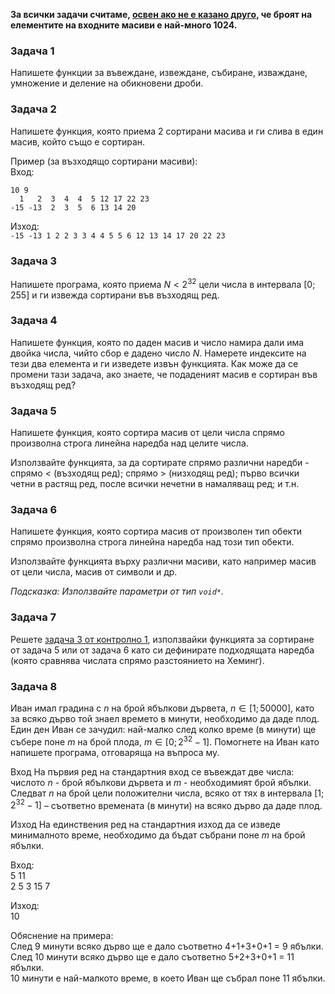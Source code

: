 **За всички задачи считаме, <u>освен ако не е казано друго</u>, че броят на елементите на входните масиви е най-много 1024.**

### Задача 1

Напишете функции за въвеждане, извеждане, събиране, изваждане, умножение и деление на обикновени дроби.

### Задача 2

Напишете функция, която приема 2 сортирани масива и ги слива в един масив, който също е сортиран.

Пример (за възходящо сортирани масиви):  
Вход:  
```
10 9
  1   2  3  4  4  5 12 17 22 23  
-15 -13  2  3  5  6 13 14 20  
```
Изход:  
`-15 -13 1 2 2 3 3 4 4 5 5 6 12 13 14 17 20 22 23`

### Задача 3

Напишете програма, която приема $N < 2^{32}$ цели числа в интервала $[0; 255]$ и ги извежда сортирани във възходящ ред.

### Задача 4

Напишете функция, която по даден масив и число намира дали има двойка числа, чийто сбор е дадено число $N$.
Намерете индексите на тези два елемента и ги изведете извън функцията. Как може да се промени
тази задача, ако знаете, че подаденият масив е сортиран във възходящ ред?

### Задача 5

Напишете функция, която сортира масив от цели числа спрямо произволна строга линейна наредба над целите числа.

Използвайте функцията, за да сортирате спрямо различни наредби - спрямо $<$ (възходящ ред);
спрямо $>$ (низходящ ред); първо всички четни в растящ ред, после всички нечетни в намаляващ ред; и т.н.

### Задача 6

Напишете функция, която сортира масив от произволен тип обекти спрямо произволна строга линейна наредба над този тип обекти.

Използвайте функцията върху различни масиви, като например масив от цели числа, масив от символи и др.

*Подсказка: Използвайте параметри от тип `void*`.*

### Задача 7

Решете [задача 3 от контролно 1](resources/midterm-1.pdf), използвайки функцията за сортиране от задача 5 или от задача 6
като си дефинирате подходящата наредба (която сравнява числата спрямо разстоянието на Хеминг).

### Задача 8

Иван имал градина с $n$ на брой ябълкови дървета, $n\in[1; 50000]$,
като за всяко дърво той знаел времето в минути, необходимо да даде плод.
Един ден Иван се зачудил: най-малко след колко време (в минути)
ще събере поне $m$ на брой плода, $m\in[0; 2^{32}-1]$. Помогнете на Иван
като напишете програма, отговаряща на въпроса му.

Вход
На първия ред на стандартния вход се въвеждат две числа: числото $n$ -
брой ябълкови дървета и $m$ - необходимият брой ябълки. Следват $n$ на брой цели
положителни числа, всяко от тях в интервала $[1; 2^{32}-1]$ – съответно
времената (в минути) на всяко дърво да даде плод.

Изход
На единствения ред на стандартния изход да се изведе минималното време,
необходимо да бъдат събрани поне $m$ на брой ябълки.

Вход:  
5 11  
2 5 3 15 7  

Изход:  
10

Обяснение на примера:  
След 9 минути всяко дърво ще е дало съответно 4+1+3+0+1 = 9 ябълки.  
След 10 минути всяко дърво ще е дало съответно 5+2+3+0+1 = 11 ябълки.  
10 минути е най-малкото време, в което Иван ще събрал поне 11 ябълки.